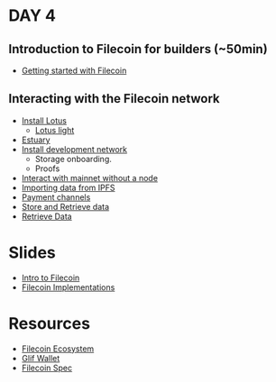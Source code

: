 # DAY 4

## Introduction to Filecoin for builders (~50min)
- [Getting started with Filecoin](https://protocollabs.notion.site/Getting-started-with-IPFS-Filecoin-173c73d4d8d64765a42058594bc46bb7)

## Interacting with the Filecoin network
- [Install Lotus]()
  - [Lotus light]()
- [Estuary]()
- [Install development network](https://lotus.filecoin.io/docs/developers/developer-network/)
  - Storage onboarding.
  - Proofs
- [Interact with mainnet without a node](https://lotus.filecoin.io/docs/developers/hosted-lotus/)
- [Importing data from IPFS](https://lotus.filecoin.io/docs/developers/import-data-from-ipfs/)
- [Payment channels](https://lotus.filecoin.io/docs/developers/payment-channels/)
- [Store and Retrieve data](https://lotus.filecoin.io/docs/tutorials/store-and-retrieve/)
- [Retrieve Data](https://lotus.filecoin.io/docs/developers/retrieve-data/)

#

# Slides
- [Intro to Filecoin](https://docs.google.com/presentation/d/1Kjqa5_wZfxQaoKyE3UsrmA-eYWL78bSz5-OXBN18s-4/edit?usp=sharing)
- [Filecoin Implementations](https://docs.filecoin.io/get-started/#filecoin-implementations)

# Resources
- [Filecoin Ecosystem](https://develop.ecosystem.filecoin.io/?filters=enabled) 
- [Glif Wallet](https://wallet.glif.io/?network=f)
- [Filecoin Spec](https://spec.filecoin.io/) 
